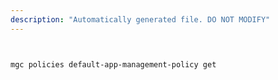 ```yaml
---
description: "Automatically generated file. DO NOT MODIFY"
---
```


```bash


mgc policies default-app-management-policy get

```